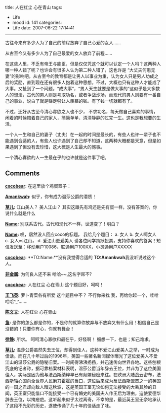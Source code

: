 title: 人在红尘 心在青山
tags:
  - Life
  - mood
id: 141
categories:
  - Life
date: 2007-06-22 17:14:41
---

古往今来有多少人为了自己的前程放弃了自己心爱的女人……

从古至今又有多少人为了自己最爱的女人放弃了前程……

在这些人里，不乏有帝王与能臣，但是仅仅凭这个就可以认定一个人吗？这两种人哪一种人错了呢？也许会有很多人认为第二种人错了，这也许是 “大丈夫何患无妻”的影响吧。从古至今的教育都是让男人以事业为重，认为女人只是男人功成之后的奖励，直到现在还有很多人抱着这种思想。不过，大概也只有这种人才能成了大事。又扯到了一个问题，“成大事”，“男人天生就要是做大事的”这似乎是大多数人的想法，古代的男人则是考取功名，或者争战沙场，而现代的男人则要有一番自己的事业，说白了就是赚足够让人羡慕的钱。有了钱一切就都有了。

不过，还好从古至今清心寡欲之人也不少， 不求功名，每天做自己喜欢的事情，闲着的时候陪着自己的家人，简简单单、清清静静的过完一生。这也是我想要的生活。

一个人一生和自己的妻子（丈夫）在一起的时间是最长的，有些人也许一辈子也不能遇到合适的人，有些人也许遇到了自己却不知道，这两种大概都是天意，但是如果遇到了但没有去珍惜，这大概是人生最大的憾事。

一个清心寡欲的人一生最在乎的也许就是这件事了吧。
## Comments

**[cocobear](#384 "2007-06-22 18:51:56"):** 在这里放个鸡蛋篮子：

**[Amankwah](#386 "2007-06-22 22:13:59"):** 似乎，你有成为温莎公爵的潜质！

**[草儿](#389 "2007-06-22 22:54:06"):** 江山美人？ 美人江山？ 其实这跟先有鸡还是先有蛋一样，没有答案的，你说什么就是什么

**[Name](#392 "2007-06-22 23:02:37"):** 别联系古代。古代和现代不一样，世道变了！明白？

**[Name](#395 "2007-06-22 23:11:35"):** 哎，居然没人回应coco的标题。 我给几个题目： a. 女人 b. 女人啊女人 c. 女人vs江山， d. 爱江山更爱美人 请各位同学踊跃投票，支持你喜欢的答案！短信发送至：移动用户10086，联通用户100XX，小灵通用户XXXXX

**[cocobear](#397 "2007-06-22 23:15:02"):** **TO:Name:**没有我觉得合适的 **TO:Amankwah**我没听说过这个人。

**[非金属](#511 "2007-06-23 12:29:23"):** 为何良人还不来 哈哈~~,这名字屌不?

**[cocobear](#726 "2007-06-25 19:56:09"):** 人在红尘 心在青山 这个题目好，呵呵！

**[王飞英](#725 "2007-06-25 19:47:03"):** 萝卜青菜各有所爱 这个题目中不？ 不行你来找 我，再给你起一个，哇哈哈哈^_^.......

**[陈文文](#724 "2007-06-25 14:28:06"):** 人在红尘 心在青山

**[鱼](#906 "2007-07-04 13:38:53"):** 是你的怎么都是你的，不是你的就算你放弃与不放弃又有什么用！相信自己是没错的！只要你有心，你就有舞台！

**[徐静](#729 "2007-06-25 21:14:58"):** 所求。 呵呵清心寡欲和最在乎，好怪啊！ 细想一下，也是；知己难求。

**[草儿](#717 "2007-06-24 19:35:27"):** 温莎公爵虽然失去王位，却得到佳人，这种不爱江山爱美人之举，一时成为佳话。而在几十年过后的1996年，英国一些著名新闻媒体曝光了这位爱美人不爱江山的温莎公爵的隐秘旧案。一时闹得沸沸扬扬，并迅速传向世界各地。这些刨根究底的记者称，据可靠档案材料表明，温莎公爵当年辞去王位，并非为了这位美国佳人，实际是因为他与法西斯纳粹早已有频繁秘密来往。在欧洲大陆战云密布，法西斯轴心国向全世界人民磨刀霍霍的当口，这位后来成为反法西斯盟首之一的英国的一国之君却向敌人暗送秋波，这是英国王室无论如何无法接受的大丢其脸的丑闻，英王室只能借口不能接受一个已有婚史的美国夫人作王后为理由，迫使爱德华辞去王位，以掩疮疤。这听起来似乎太过离奇，不幸的是，最近英王室无奈地承认了这段不光彩的历史，遂使传诵了几十年的佳话走了味。

